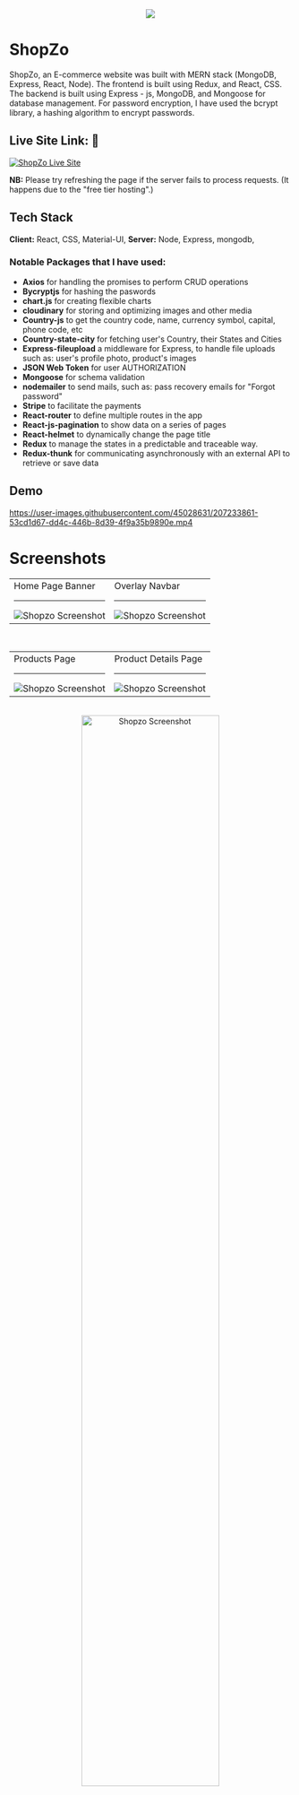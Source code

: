 
<a align="center" href="https://shopzo-by-toufiq.cyclic.app/" target="_blank">

<div align="center">
<img src="https://res.cloudinary.com/dkzygdfuu/image/upload/v1670771894/products/ShopZo%20Footer/Shopzo_logo_.jpg">
</div>
</a>



# ShopZo

ShopZo, an E-commerce website was built with MERN stack (MongoDB, Express, React, Node). The frontend is built using Redux, and React, CSS. The backend is built using Express - js, MongoDB, and Mongoose for database management. For password encryption, I have used the bcrypt library, a hashing algorithm to encrypt passwords.

## Live Site Link: 🔗 

[![ShopZo Live Site](https://img.shields.io/badge/ShopZo-5428d5?style=for-the-badge&logo=Svelte&logoColor=white)](https://shopzo-by-toufiq.cyclic.app)

**NB:** Please try refreshing the page if the server fails to process requests. (It happens due to the "free tier hosting".)

## Tech Stack

**Client:** React, CSS, 
Material-UI,
**Server:** Node, Express, mongodb, 


### Notable Packages that I have used:
- **Axios** for handling the promises to perform CRUD operations
- **Bycryptjs** for hashing the paswords
- **chart.js** for creating flexible charts
- **cloudinary** for storing and optimizing images and other media
- **Country-js** to get the country code, name, currency symbol, capital, phone code, etc
- **Country-state-city** for fetching user's Country, their States and Cities
- **Express-fileupload** a middleware for Express, to handle file uploads such as: user's profile photo, product's images
- **JSON Web Token**  for user AUTHORIZATION
- **Mongoose** for schema validation
- **nodemailer**  to send mails, such as: pass recovery emails for "Forgot password"
- **Stripe**  to facilitate the payments
- **React-router**  to define multiple routes in the app
- **React-js-pagination** to show data on a series of pages
- **React-helmet** to dynamically change the page title 
- **Redux** to manage the states in a predictable and traceable way. 
- **Redux-thunk** for communicating asynchronously with an external API to retrieve or save data


## Demo
https://user-images.githubusercontent.com/45028631/207233861-53cd1d67-dd4c-446b-8d39-4f9a35b9890e.mp4


# Screenshots

<table>
  <tr>
    <td>
         Home Page Banner <hr>
      <div>
      <img src="https://res.cloudinary.com/dkzygdfuu/image/upload/v1670897505/products/Snapshots/Home.png" alt="Shopzo Screenshot"/> 
      </div>
    </td>
    <td>
       Overlay Navbar <hr>
      <div>
        <img src="https://res.cloudinary.com/dkzygdfuu/image/upload/v1670897467/products/Snapshots/Overlay-Navbar.png" alt="Shopzo Screenshot"/> 
      </div>
    </td>
  </tr>
</table>

<br> 


<table>
  <tr>
    <td>
        Products Page<hr>
      <div>
        <img style=" " src="https://res.cloudinary.com/dkzygdfuu/image/upload/v1670897536/products/Snapshots/products-page.png" alt="Shopzo Screenshot"/> 
      </div>
    </td>
    <td>
        Product Details Page <hr>
      <div>
        <img src="https://res.cloudinary.com/dkzygdfuu/image/upload/v1670897493/products/Snapshots/Product-Details-page.png" alt="Shopzo Screenshot"/> 
      </div>
    </td>
  </tr>
</table>

<br> 

<div align="center" style="text-align: center">
        <img style="width:70%" src="https://res.cloudinary.com/dkzygdfuu/image/upload/v1670897514/products/Snapshots/contact-page.png" alt="Shopzo Screenshot"/>
<!--         Contact Page -->
  <p style="text-align: center">Contact Page</p>
      </div>
</div>
<br> 

#### Footer:
![footer](https://user-images.githubusercontent.com/45028631/207423884-db177b77-d602-4f36-afc3-c09ec71e8adb.gif)


## Color Reference

|    Color          |                            Hex Code #RRGGBB                          |    Decimal Code (R,G,B)     |
| ----------------- | -------------------------------------------------------------------- |-----------------------------|
| Primary Color     | ![#5428d5](https://via.placeholder.com/50/5428d5?text=+) `#5428d5`   |      `rgb(84, 40, 213)`     |
| Accent Color      | ![#b8a9eb](https://via.placeholder.com/50/b8a9eb?text=+) `#b8a9eb`   |      `rgb(184, 169, 235)`   |
| Secondary Color   | ![#FFD700](https://via.placeholder.com/50/FFD700?text=+) `#FFD700`   |	    `rgb(255, 215, 0)`     |
| Neutral Color     | ![#808080](https://via.placeholder.com/50/808080?text=+) `#808080`   |      `rgb(128, 128, 128)`   |




## 🔗 Links
[![portfolio](https://img.shields.io/badge/my_portfolio-000?style=for-the-badge&logo=ko-fi&logoColor=white)](https://toufiq-alahi.netlify.app)

[![linkedin](https://img.shields.io/badge/linkedin-0A66C2?style=for-the-badge&logo=linkedin&logoColor=white)]([https://twitter.com/TOUFIQALAHI](https://www.linkedin.com/in/toufiq-alahi/))

[![twitter](https://img.shields.io/badge/twitter-1DA1F2?style=for-the-badge&logo=twitter&logoColor=white)](https://twitter.com/TOUFIQALAHI)

[![Instagram](https://img.shields.io/badge/instagram-E1306C?style=for-the-badge&logo=instagram&logoColor=white)](https://www.instagram.com/tigermate_)

